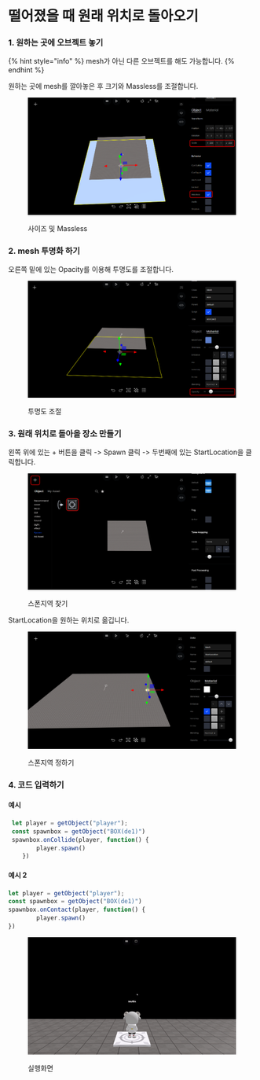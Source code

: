 # 떨어졌을 때 원래 위치로 돌아오기

### 1. 원하는 곳에 오브젝트 놓기&#x20;

{% hint style="info" %}
mesh가 아닌 다른 오브젝트를 해도 가능합니다.
{% endhint %}

원하는 곳에 mesh를 깔아놓은 후 크기와 Massless를 조절합니다.

<figure><img src="../.gitbook/assets/사이즈및Massless.png" alt=""><figcaption><p>사이즈 및 Massless</p></figcaption></figure>

### 2. mesh 투명화 하기&#x20;

오른쪽 밑에 있는 Opacity를 이용해 투명도를 조절합니다.

<figure><img src="../.gitbook/assets/mesh 투명화-2.png" alt=""><figcaption><p>투명도 조절</p></figcaption></figure>

### 3. 원래 위치로 돌아올 장소 만들기

왼쪽 위에 있는 + 버튼을 클릭 -> Spawn 클릭 -> 두번째에 있는 StartLocation을 클릭합니다.

<figure><img src="../.gitbook/assets/스폰 로케이션 찾기.png" alt=""><figcaption><p>스폰지역 찾기</p></figcaption></figure>

StartLocation을 원하는 위치로 옮깁니다.

<figure><img src="../.gitbook/assets/스폰 로케이션 원하는곳에 두기.png" alt=""><figcaption><p>스폰지역 정하기</p></figcaption></figure>

### 4. 코드 입력하기

#### 예시

```javascript
 let player = getObject("player");
 const spawnbox = getObject("BOX(de1)")
 spawnbox.onCollide(player, function() {
        player.spawn()
    })
```

#### 예시 2

```javascript
let player = getObject("player");
const spawnbox = getObject("BOX(de1)")
spawnbox.onContact(player, function() {
        player.spawn()
})
```

<figure><img src="../.gitbook/assets/스폰실행결과.gif" alt=""><figcaption><p>실행화면</p></figcaption></figure>

